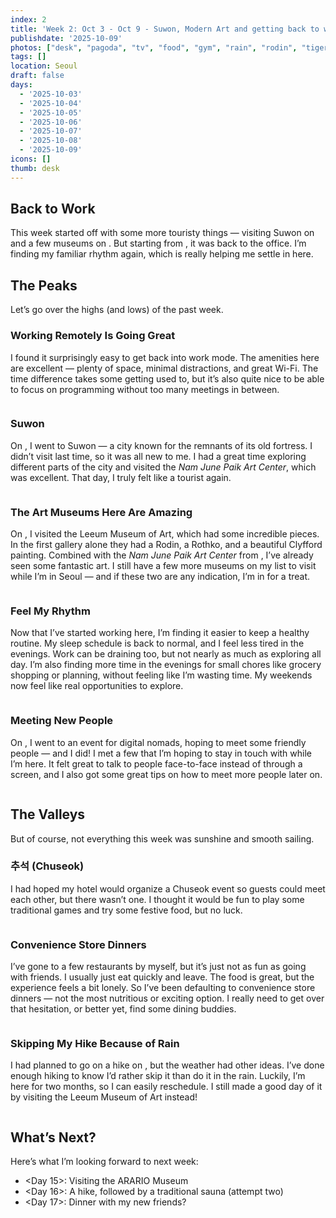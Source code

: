 ```yaml
---
index: 2
title: 'Week 2: Oct 3 - Oct 9 - Suwon, Modern Art and getting back to work.'
publishdate: '2025-10-09'
photos: ["desk", "pagoda", "tv", "food", "gym", "rain", "rodin", "tiger", "chuseok", "ramyeon", "drinks"]
tags: []
location: Seoul
draft: false
days:
  - '2025-10-03'
  - '2025-10-04'
  - '2025-10-05'
  - '2025-10-06'
  - '2025-10-07'
  - '2025-10-08'
  - '2025-10-09'
icons: []
thumb: desk
---
```

## Back to Work
This week started off with some more touristy things — visiting Suwon on <Sat> and a few museums on <Sun>. But starting from <Tue>, it was back to the office. I’m finding my familiar rhythm again, which is really helping me settle in here.  

## The Peaks
Let’s go over the highs (and lows) of the past week.  

### Working Remotely Is Going Great
I found it surprisingly easy to get back into work mode. The amenities here are excellent — plenty of space, minimal distractions, and great Wi-Fi. The time difference takes some getting used to, but it’s also quite nice to be able to focus on programming without too many meetings in between.  

<Img desk desc="What a view">  

### Suwon
On <Sat>, I went to Suwon — a city known for the remnants of its old fortress. I didn’t visit last time, so it was all new to me. I had a great time exploring different parts of the city and visited the *Nam June Paik Art Center*, which was excellent. That day, I truly felt like a tourist again.  

<Img tv desc="'Matrix' by Nam June Paik">  

### The Art Museums Here Are Amazing
On <Sun>, I visited the Leeum Museum of Art, which had some incredible pieces. In the first gallery alone they had a Rodin, a Rothko, and a beautiful Clyfford painting. Combined with the *Nam June Paik Art Center* from <Sat>, I’ve already seen some fantastic art. I still have a few more museums on my list to visit while I’m in Seoul — and if these two are any indication, I’m in for a treat.  

<Img rodin desc="'The Burghers of Calais' by Rodin">  

### Feel My Rhythm
Now that I’ve started working here, I’m finding it easier to keep a healthy routine. My sleep schedule is back to normal, and I feel less tired in the evenings. Work can be draining too, but not nearly as much as exploring all day. I’m also finding more time in the evenings for small chores like grocery shopping or planning, without feeling like I’m wasting time. My weekends now feel like real opportunities to explore.  

<Img gym desc="Flex">  

### Meeting New People
On <Thu>, I went to an event for digital nomads, hoping to meet some friendly people — and I did! I met a few that I’m hoping to stay in touch with while I’m here. It felt great to talk to people face-to-face instead of through a screen, and I also got some great tips on how to meet more people later on.  

<Img drinks desc="Cheers!">  

## The Valleys
But of course, not everything this week was sunshine and smooth sailing.  

### 추석 (Chuseok)
I had hoped my hotel would organize a Chuseok event so guests could meet each other, but there wasn’t one. I thought it would be fun to play some traditional games and try some festive food, but no luck.  

<Img chuseok desc="The Chuseok display in the Lounge">  

### Convenience Store Dinners
I’ve gone to a few restaurants by myself, but it’s just not as fun as going with friends. I usually just eat quickly and leave. The food is great, but the experience feels a bit lonely. So I’ve been defaulting to convenience store dinners — not the most nutritious or exciting option. I really need to get over that hesitation, or better yet, find some dining buddies.  

<Img ramyeon desc="Boy dinner">  

### Skipping My Hike Because of Rain
I had planned to go on a hike on <Sat>, but the weather had other ideas. I’ve done enough hiking to know I’d rather skip it than do it in the rain. Luckily, I’m here for two months, so I can easily reschedule. I still made a good day of it by visiting the Leeum Museum of Art instead!  

<Img rain desc="Rain-check on this one">  

## What’s Next?
Here’s what I’m looking forward to next week:  
- <Day 15>: Visiting the ARARIO Museum  
- <Day 16>: A hike, followed by a traditional sauna (attempt two)  
- <Day 17>: Dinner with my new friends?  
